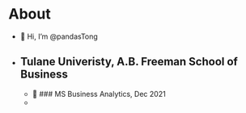 About
=


- 👋 Hi, I’m @pandasTong
- ## Tulane Univeristy, A.B. Freeman School of Business 
    - :tada: ### MS Business Analytics, Dec 2021
    - 
